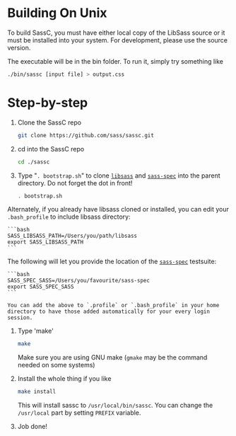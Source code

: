 # Building On Unix

To build SassC, you must have either local copy of the LibSass source or it must be installed into your system. For development, please use the source version.

The executable will be in the bin folder. To run it, simply try something like

```bash
./bin/sassc [input file] > output.css
```

# Step-by-step

1. Clone the SassC repo
    ```bash
    git clone https://github.com/sass/sassc.git
    ```

1. cd into the SassC repo
    ```bash
    cd ./sassc
    ```

1. Type "`. bootstrap.sh`" to clone [`libsass`](https://github.com/sass/libsass) and [`sass-spec`](https://github.com/sass/sass-spec) into the parent directory. Do not forget the dot in front!

   ```bash
   . bootstrap.sh
   ```

Alternately, if you already have libsass cloned or installed, you can edit your `.bash_profile` to include libsass directory:

    ```bash
    SASS_LIBSASS_PATH=/Users/you/path/libsass
    export SASS_LIBSASS_PATH
    ```


The following will let you provide the location of the [`sass-spec`](https://github.com/sass/sass-spec) testsuite:

    ```bash
    SASS_SPEC_SASS=/Users/you/favourite/sass-spec
    export SASS_SPEC_SASS
    ```

    You can add the above to `.profile` or `.bash_profile` in your home directory to have those added automatically for your every login session.

1. Type 'make'
   ```bash
   make
   ```

   Make sure you are using GNU make (`gmake` may be the command needed on some systems)

1. Install the whole thing if you like
   ```bash
   make install
   ```

   This will install sassc to `/usr/local/bin/sassc`. You can change the `/usr/local` part by setting `PREFIX` variable.

1. Job done!
